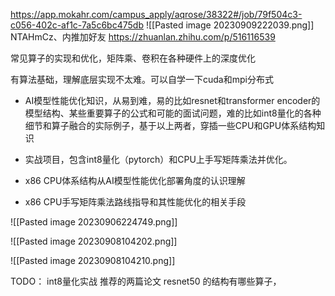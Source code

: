 https://app.mokahr.com/campus_apply/aqrose/38322#/job/79f504c3-c056-402c-af1c-7a5c6bc475db
![[Pasted image 20230909222039.png]]
NTAHmCz、内推加好友 
https://zhuanlan.zhihu.com/p/516116539


常见算子的实现和优化，矩阵乘、卷积在各种硬件上的深度优化

有算法基础，理解底层实现不太难。可以自学一下cuda和mpi分布式


- AI模型性能优化知识，从易到难，易的比如resnet和transformer encoder的模型结构、某些重要算子的公式和可能的面试问题，难的比如int8量化的各种细节和算子融合的实际例子，基于以上两者，穿插一些CPU和GPU体系结构知识
    
- 实战项目，包含int8量化（pytorch）和CPU上手写矩阵乘法并优化。
    
- x86 CPU体系结构从AI模型性能优化部署角度的认识理解
    
- x86 CPU手写矩阵乘法路线指导和其性能优化的相关手段

![[Pasted image 20230906224749.png]]




![[Pasted image 20230908104202.png]]

![[Pasted image 20230908104210.png]]



TODO：
int8量化实战
推荐的两篇论文
resnet50  的结构有哪些算子，



